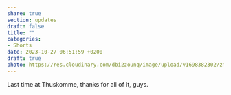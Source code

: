 ```yaml
---
share: true
section: updates
draft: false
title: ""
categories:
- Shorts
date: 2023-10-27 06:51:59 +0200
draft: true
photo: https://res.cloudinary.com/dbi2zounq/image/upload/v1698382302/zmsdpnvi2ruw3hbtivpx.jpg
---
```


Last time at Thuskomme, thanks for all of it, guys.
